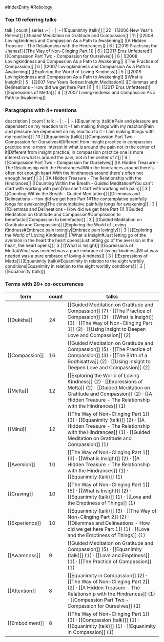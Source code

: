 #IndexEntry #Robology

### Top 10 referring talks
talk | count | series
:- | - |: -
[[Equanimity (talk)]] | 22 | [[2006 New Year's Retreat]]
[[Guided Meditation on Gratitude and Compassion]] | 11 | [[2008 Lovingkindness and Compassion As a Path to Awakening]]
[[A Hidden Treasure - The Relationship with the Hindrances]] | 6 | [[2019 Practising the Jhanas]]
[[The Way of Non-Clinging Part 1]] | 6 | [[2017 Eros Unfettered]]
[[Compassion Part Two - Compassion for Ourselves]] | 6 | [[2008 Lovingkindness and Compassion As a Path to Awakening]]
[[The Practice of Compassion]] | 6 | [[2007 Lovingkindness and Compassion As a Path to Awakening]]
[[Exploring the World of Loving Kindness]] | 5 | [[2008 Lovingkindness and Compassion As a Path to Awakening]]
[[What is Insight]] | 5 | [[2007 New Years Retreat Insight Meditation]]
[[Dilemmas and Delineations - How did we get here Part 1]] | 4 | [[2017 Eros Unfettered]]
[[Expressions of Metta]] | 4 | [[2007 Lovingkindness and Compassion As a Path to Awakening]]

### Paragraphs with 4+ mentions
description | count | talk
:- | : - | :-
[[Equanimity (talk)#Pain and pleasure are dependent on my reaction to it - I am making things with my reaction\|Pain and pleasure are dependent on my reaction to it - I am making things with my reaction]] | 13 | [[Equanimity (talk)]]
[[Compassion Part Two - Compassion for Ourselves#Different from insight practice in compassion practice one is more interest in what is around the pain not in the center of it\|Different from insight practice, in compassion practice one is more interest in what is around the pain, not in the center of it]] | 6 | [[Compassion Part Two - Compassion for Ourselves]]
[[A Hidden Treasure - The Relationship with the Hindrances#With the hindrances around there's often not enough heart\|With the hindrances around there's often not enough heart]] | 3 | [[A Hidden Treasure - The Relationship with the Hindrances]]
[[Counting Within the Breath - Guided Meditation#You can't start with working with pain\|You can't start with working with pain]] | 3 | [[Counting Within the Breath - Guided Meditation]]
[[Dilemmas and Delineations - How did we get here Part 1#The contemplative painfully longs for awakening\|The contemplative painfully longs for awakening]] | 3 | [[Dilemmas and Delineations - How did we get here Part 1]]
[[Guided Meditation on Gratitude and Compassion#Compassion to benefactor\|Compassion to benefactor]] | 3 | [[Guided Meditation on Gratitude and Compassion]]
[[Exploring the World of Loving Kindness#Embrace pain lovingly\|Embrace pain lovingly]] | 3 | [[Exploring the World of Loving Kindness]]
[[What is Insight#Just letting go of the aversion in the heart the heart opens\|Just letting go of the aversion in the heart, the heart opens]] | 3 | [[What is Insight]]
[[Expressions of Metta#What was needed was a pure embrace of loving-kindness\|What was needed was a pure embrace of loving-kindness]] | 3 | [[Expressions of Metta]]
[[Equanimity (talk)#Equanimity in relation to the eight worldly conditions\|Equanimity in relation to the eight worldly conditions]] | 3 | [[Equanimity (talk)]]

### Terms with 20+ co-occurrences
term | count | talks
-|-|-
[[Dukkha]] | 24 | <span class="counts">[[Guided Meditation on Gratitude and Compassion]] (7) · [[The Practice of Compassion]] (3) · [[What is Insight]] (3) · [[The Way of Non-Clinging Part 1]] (2) · [[Using Insight to Deepen Love and Compassion]] (2)</span> 
[[Compassion]] | 16 | <span class="counts">[[Guided Meditation on Gratitude and Compassion]] (5) · [[The Practice of Compassion]] (3) · [[The Birth of a Bodhisattva]] (2) · [[Using Insight to Deepen Love and Compassion]] (2)</span> 
[[Metta]] | 12 | <span class="counts">[[Exploring the World of Loving Kindness]] (2) · [[Expressions of Metta]] (2) · [[Guided Meditation on Gratitude and Compassion]] (2) · [[A Hidden Treasure - The Relationship with the Hindrances]] (1)</span> 
[[Mind]] | 12 | <span class="counts">[[The Way of Non-Clinging Part 1]] (3) · [[Equanimity (talk)]] (2) · [[A Hidden Treasure - The Relationship with the Hindrances]] (1) · [[Guided Meditation on Gratitude and Compassion]] (1)</span> 
[[Aversion]] | 10 | <span class="counts">[[The Way of Non-Clinging Part 1]] (3) · [[What is Insight]] (2) · [[A Hidden Treasure - The Relationship with the Hindrances]] (1) · [[Equanimity (talk)]] (1)</span> 
[[Craving]] | 10 | <span class="counts">[[The Way of Non-Clinging Part 1]] (5) · [[What is Insight]] (2) · [[Equanimity (talk)]] (1) · [[Love and the Emptiness of Things]] (1)</span> 
[[Experience]] | 10 | <span class="counts">[[Equanimity (talk)]] (3) · [[The Way of Non-Clinging Part 2]] (2) · [[Dilemmas and Delineations - How did we get here Part 1]] (1) · [[Love and the Emptiness of Things]] (1)</span> 
[[Awareness]] | 9 | <span class="counts">[[Guided Meditation on Gratitude and Compassion]] (5) · [[Equanimity (talk)]] (1) · [[Love and Emptiness]] (1) · [[The Practice of Compassion]] (1)</span> 
[[Attention]] | 8 | <span class="counts">[[Equanimity in Compassion]] (2) · [[The Way of Non-Clinging Part 2]] (2) · [[A Hidden Treasure - The Relationship with the Hindrances]] (1) · [[Compassion Part Two - Compassion for Ourselves]] (1)</span> 
[[Embodiment]] | 8 | <span class="counts">[[The Way of Non-Clinging Part 1]] (3) · [[Compassion (talk)]] (1) · [[Equanimity (talk)]] (1) · [[Equanimity in Compassion]] (1)</span> 

